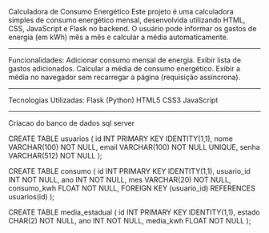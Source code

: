 Calculadora de Consumo Energético
Este projeto é uma calculadora simples de consumo energético mensal, desenvolvida utilizando HTML, CSS, JavaScript e Flask no backend.
O usuário pode informar os gastos de energia (em kWh) mês a mês e calcular a média automaticamente.
______________________________________________________________________________________________________
Funcionalidades:
Adicionar consumo mensal de energia.
Exibir lista de gastos adicionados.
Calcular a média de consumo energético.
Exibir a média no navegador sem recarregar a página (requisição assíncrona).
_______________________________________________________________________________
Tecnologias Utilizadas:
Flask (Python)
HTML5
CSS3
JavaScript

____________________________________
Criacao do banco de dados sql server

CREATE TABLE usuarios ( id INT PRIMARY KEY IDENTITY(1,1), nome VARCHAR(100) NOT NULL, email VARCHAR(100) NOT NULL UNIQUE, senha VARCHAR(512) NOT NULL );

CREATE TABLE consumo ( id INT PRIMARY KEY IDENTITY(1,1), usuario_id INT NOT NULL, ano INT NOT NULL, mes VARCHAR(20) NOT NULL, consumo_kwh FLOAT NOT NULL, FOREIGN KEY (usuario_id) REFERENCES usuarios(id) );

CREATE TABLE media_estadual ( id INT PRIMARY KEY IDENTITY(1,1), estado CHAR(2) NOT NULL, ano INT NOT NULL, media_kwh FLOAT NOT NULL );

